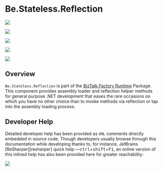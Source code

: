﻿# Be.Stateless.Reflection

<div class="badges">
<div>

[![][github.badge]][github]

[![][release.badge]][release]

</div>
<div>

[![][pipeline.ci.badge]][pipeline.ci]

[![][pipeline.mr.badge]][pipeline.mr]

</div>
<div>

[![][nuget.badge]][nuget]

</div>
</div>

## Overview

`Be.Stateless.Reflection` is part of the [BizTalk.Factory Runtime](./../BizTalk/Factory/Runtime/README.md) Package. This component provides assembly loader and reflection helper methods for general purpose .NET development that eases the rare occasions on which you have no other choice than to invoke methods via reflection or tap into the assembly loading process.

## Developer Help

Detailed developer help has been provided as `XML` comments directly embedded in source code. Though developers usually browse through this documentation while developing thanks to, for instance, JetBrains [ReSharper][resharper] quick help &mdash;<kbd>ctrl</kbd>+<kbd>shift</kbd>+<kbd>F1</kbd>, an online version of this inlined help has also been provided here for greater reachability:

[![][help.badge]][help]

<!-- links -->

[doc.main]: https://www.stateless.be/ "BizTalk.Factory SDK User's Guide"
[doc.main.badge]: https://img.shields.io/static/v1?label=BizTalk.Factory%20SDK&message=User's%20Guide&color=8CA1AF&logo=readthedocs
[doc.this]: https://www.stateless.be/Reflection "Be.Stateless.Reflection User's Guide"
[doc.this.badge]: https://img.shields.io/static/v1?label=Be.Stateless.Reflection&message=User's%20Guide&color=8CA1AF&logo=readthedocs
[help]: https://github.com/icraftsoftware/biztalk.factory.github.io/blob/master/Help/Reflection/README.md "Be.Stateless.Reflection Developer Help"
[help.badge]: https://img.shields.io/static/v1?label=Be.Stateless.Reflection&message=Developer%20Help&color=8CA1AF&logo=microsoftacademic
[github]: https://github.com/icraftsoftware/Be.Stateless.Reflection "Be.Stateless.Reflection GitHub Repository"
[github.badge]: https://img.shields.io/static/v1?label=Repository&message=Be.Stateless.Reflection&logo=github
[nuget]: https://www.nuget.org/packages/Be.Stateless.Reflection "Be.Stateless.Reflection NuGet Package"
[nuget.badge]: https://img.shields.io/nuget/v/Be.Stateless.Reflection.svg?label=Be.Stateless.Reflection&style=flat&logo=nuget
[pipeline.ci]: https://dev.azure.com/icraftsoftware/be.stateless/_build/latest?definitionId=90&branchName=master "Azure DevOps Continuous Integration Build Pipeline"
[pipeline.ci.badge]: https://dev.azure.com/icraftsoftware/be.stateless/_apis/build/status/Be.Stateless.Reflection%20Continuous%20Integration?branchName=master&label=Continuous%20Integration%20Build
[pipeline.mr]: https://dev.azure.com/icraftsoftware/be.stateless/_build/latest?definitionId=91&branchName=master "Azure DevOps Release Build Pipeline"
[pipeline.mr.badge]: https://dev.azure.com/icraftsoftware/be.stateless/_apis/build/status/Be.Stateless.Reflection%20Manual%20Release?branchName=master&label=Manual%20Release%20Build
[release]: https://github.com/icraftsoftware/Be.Stateless.Reflection/releases/latest "Be.Stateless.Reflection GitHub Release"
[release.badge]: https://img.shields.io/github/v/release/icraftsoftware/Be.Stateless.Reflection?label=Release&logo=github
